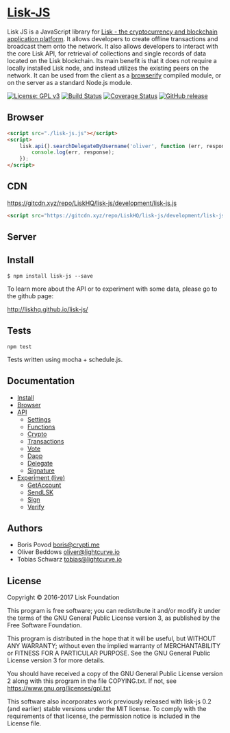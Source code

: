 # <a href="http://liskhq.github.io/lisk-js/">Lisk-JS</a>

Lisk JS is a JavaScript library for [Lisk - the cryptocurrency and blockchain application platform](https://github.com/LiskHQ/lisk). It allows developers to create offline transactions and broadcast them onto the network. It also allows developers to interact with the core Lisk API, for retrieval of collections and single records of data located on the Lisk blockchain. Its main benefit is that it does not require a locally installed Lisk node, and instead utilizes the existing peers on the network. It can be used from the client as a [browserify](http://browserify.org/) compiled module, or on the server as a standard Node.js module.

[![License: GPL v3](https://img.shields.io/badge/License-GPL%20v3-blue.svg)](http://www.gnu.org/licenses/gpl-3.0) [![Build Status](https://travis-ci.org/LiskHQ/lisk-js.svg?branch=development)](https://travis-ci.org/LiskHQ/lisk-js) [![Coverage Status](https://coveralls.io/repos/github/LiskHQ/lisk-js/badge.svg?branch=development)](https://coveralls.io/github/LiskHQ/lisk-js?branch=development) [![GitHub release](https://img.shields.io/badge/version-0.3-blue.svg)]()

## Browser

```html
<script src="./lisk-js.js"></script>
<script>
	lisk.api().searchDelegateByUsername('oliver', function (err, response) {
		console.log(err, response);
	});
</script>
```

## CDN

https://gitcdn.xyz/repo/LiskHQ/lisk-js/development/lisk-js.js<br/>
```html
<script src="https://gitcdn.xyz/repo/LiskHQ/lisk-js/development/lisk-js.js"></script>
```

## Server

## Install
```
$ npm install lisk-js --save
```

To learn more about the API or to experiment with some data, please go to the github page:

http://liskhq.github.io/lisk-js/

## Tests

```
npm test
```

Tests written using mocha + schedule.js.

## Documentation

- [Install](http://liskhq.github.io/lisk-js/index.html)
- [Browser](http://liskhq.github.io/lisk-js/index.html)
- [API](http://liskhq.github.io/lisk-js/example/api.html)
	- [Settings](http://liskhq.github.io/lisk-js/example/api.html#settings_example_1)
	- [Functions](http://liskhq.github.io/lisk-js/example/api.html#functions_listActiveDelegates)
	- [Crypto](http://liskhq.github.io/lisk-js/example/api.html#functions_getKeys)
	- [Transactions](http://liskhq.github.io/lisk-js/example/api.html#functions_createTransaction)
	- [Vote](http://liskhq.github.io/lisk-js/example/api.html#functions_createVote)
	- [Dapp](http://liskhq.github.io/lisk-js/example/api.html#functions_createDapp)
	- [Delegate](http://liskhq.github.io/lisk-js/example/api.html#functions_createDelegate)
	- [Signature](http://liskhq.github.io/lisk-js/example/api.html#functions_createSignature)
- [Experiment (live)](http://liskhq.github.io/lisk-js/example/experiment.html)
	- [GetAccount](http://liskhq.github.io/lisk-js/example/experiment.html#get_account)
	- [SendLSK](http://liskhq.github.io/lisk-js/example/experiment.html#send_lsk)
	- [Sign](http://liskhq.github.io/lisk-js/example/experiment.html#sign)
	- [Verify](http://liskhq.github.io/lisk-js/example/experiment.html#verify)

## Authors

- Boris Povod <boris@crypti.me>
- Oliver Beddows <oliver@lightcurve.io>
- Tobias Schwarz <tobias@lightcurve.io>

## License

Copyright © 2016-2017 Lisk Foundation

This program is free software; you can redistribute it and/or
modify it under the terms of the GNU General Public License version 3,
as published by the Free Software Foundation.

This program is distributed in the hope that it will be useful,
but WITHOUT ANY WARRANTY; without even the implied warranty of
MERCHANTABILITY or FITNESS FOR A PARTICULAR PURPOSE. See the
GNU General Public License version 3 for more details.

You should have received a copy of the GNU General Public License version 2
along with this program in the file COPYING.txt. If not, see
<https://www.gnu.org/licenses/gpl.txt>

This software also incorporates work previously released with lisk-js 0.2
(and earlier) stable versions under the MIT license. To comply with the
requirements of that license, the permission notice is included in the License file.

